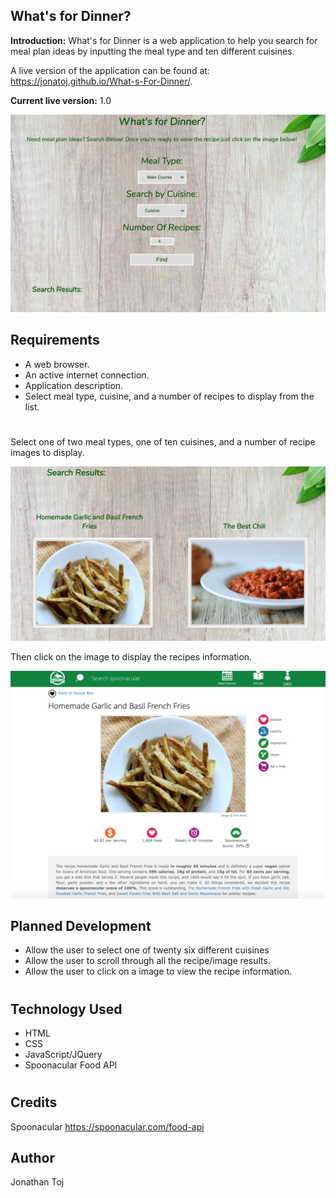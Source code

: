 ## What's for Dinner?

**Introduction:**
 What's for Dinner is a web application to help you search for meal plan ideas by inputting the meal type and ten different cuisines.

A live version of the application can be found at: https://jonatoj.github.io/What-s-For-Dinner/.

**Current live version:** 1.0

![Screenshot](main.png)


## Requirements
* A web browser.
* An active internet connection.
* Application description.
* Select meal type, cuisine, and a number of recipes to display from the list.

#

Select one of two meal types, one of ten cuisines, and a number of recipe images to display.


![Screenshot](results.png)


Then click on the image to display the recipes information.


![Screenshot](recipe.png)


## Planned Development

* Allow the user to select one of twenty six different cuisines
* Allow the user to scroll through all the recipe/image results.
* Allow the user to click on a image to view the recipe information.

#

## Technology Used

* HTML
* CSS
* JavaScript/JQuery
* Spoonacular Food API

#

## Credits

Spoonacular
https://spoonacular.com/food-api

## Author
Jonathan Toj
